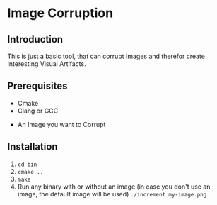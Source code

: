 # Image Corruption

## Introduction

This is just a basic tool, that can corrupt Images and therefor create Interesting Visual Artifacts.

## Prerequisites

- Cmake
- Clang or GCC
<!-- - Working OpenCV installation -->
- An Image you want to Corrupt

## Installation

1. `cd bin`
2. `cmake ..`
3. `make`
4. Run any binary with or without an image (in case you don't use an image, the default image will be used)
`./increment my-image.png`


